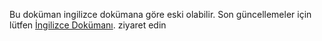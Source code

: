 Bu doküman ingilizce dokümana göre eski olabilir. Son güncellemeler için lütfen <a href="/expressjs.com/">İngilizce Dokümanı</a>. ziyaret edin
